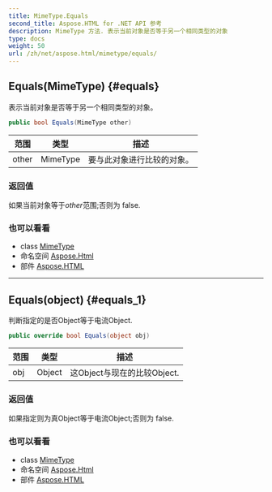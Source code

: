 ```yaml
---
title: MimeType.Equals
second_title: Aspose.HTML for .NET API 参考
description: MimeType 方法. 表示当前对象是否等于另一个相同类型的对象
type: docs
weight: 50
url: /zh/net/aspose.html/mimetype/equals/
---
```

## Equals(MimeType) {#equals}

表示当前对象是否等于另一个相同类型的对象。

```csharp
public bool Equals(MimeType other)
```

| 范围 | 类型 | 描述 |
| --- | --- | --- |
| other | MimeType | 要与此对象进行比较的对象。 |

### 返回值

如果当前对象等于*other*范围;否则为 false.

### 也可以看看

* class [MimeType](../)
* 命名空间 [Aspose.Html](../../mimetype/)
* 部件 [Aspose.HTML](../../../)

---

## Equals(object) {#equals_1}

判断指定的是否Object等于电流Object.

```csharp
public override bool Equals(object obj)
```

| 范围 | 类型 | 描述 |
| --- | --- | --- |
| obj | Object | 这Object与现在的比较Object. |

### 返回值

如果指定则为真Object等于电流Object;否则为 false.

### 也可以看看

* class [MimeType](../)
* 命名空间 [Aspose.Html](../../mimetype/)
* 部件 [Aspose.HTML](../../../)


